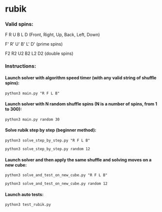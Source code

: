 # rubik

### Valid spins:
F  R  U  B  L  D (Front, Right, Up, Back, Left, Down)

F' R' U' B' L' D' (prime spins)

F2 R2 U2 B2 L2 D2 (double spins)


### Instructions:

#### Launch solver with algorithm speed timer (with any valid string of shuffle spins):

`python3 main.py "R F L B"`


#### Launch solver with N random shuffle spins (N is a number of spins, from 1 to 300):
`python3 main.py random 30`



#### Solve rubik step by step (beginner method):
`python3 solve_step_by_step.py "R F L B"`

`python3 solve_step_by_step.py random 12`


#### Launch solver and then apply the same shuffle and solving moves on a new cube:
`python3 solve_and_test_on_new_cube.py "R F L B"`

`python3 solve_and_test_on_new_cube.py random 12`


#### Launch auto tests:
`python3 test_rubik.py`
